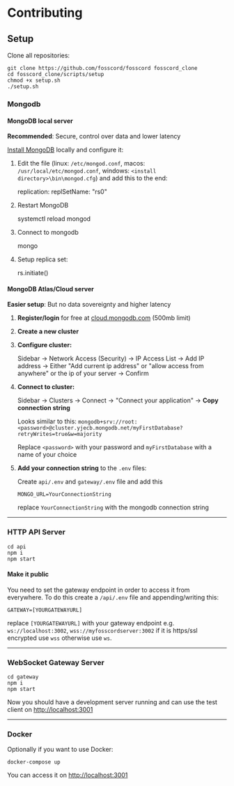 # Contributing

## Setup

Clone all repositories:

```
git clone https://github.com/fosscord/fosscord fosscord_clone
cd fosscord_clone/scripts/setup
chmod +x setup.sh
./setup.sh
```

### Mongodb

#### MongoDB local server

**Recommended**: Secure, control over data and lower latency

[Install MongoDB](https://docs.mongodb.com/manual/installation/) locally and configure it:

1. Edit the file
(linux: `/etc/mongod.conf`, macos: ``/usr/local/etc/mongod.conf``, windows: ``<install directory>\bin\mongod.cfg``) and add this to the end:

    replication:
	    replSetName: "rs0"

2. Restart MongoDB

    systemctl reload mongod

3. Connect to mongodb

    mongo

4. Setup replica set:

    rs.initiate()

#### MongoDB Atlas/Cloud server

**Easier setup**: But no data sovereignty and higher latency

1. **Register/login** for free at [cloud.mongodb.com](https://cloud.mongodb.com/) (500mb limit)

2. **Create a new cluster**

3. **Configure cluster:**

    Sidebar -> Network Access (Security) -> IP Access List -> Add IP address ->
    Either "Add current ip address" or "allow access from anywhere" or the ip of your server -> Confirm

4. **Connect to cluster:**

    Sidebar -> Clusters -> Connect -> "Connect your application" -> **Copy connection string**

    Looks similar to this: `mongodb+srv://root:<password>@cluster.yjecb.mongodb.net/myFirstDatabase?retryWrites=true&w=majority`

    Replace `<password>` with your password and `myFirstDatabase` with a name of your choice

5. **Add your connection string** to the `.env` files:

    Create `api/.env` and `gateway/.env` file and add this

    ```
    MONGO_URL=YourConnectionString
    ```

    replace `YourConnectionString` with the mongodb connection string

---

### HTTP API Server

```
cd api
npm i
npm start
```

#### Make it public
You need to set the gateway endpoint in order to access it from everywhere.
To do this create a ``/api/.env`` file and appending/writing this:
```
GATEWAY=[YOURGATEWAYURL]
```
replace ``[YOURGATEWAYURL]`` with your gateway endpoint e.g. ``ws://localhost:3002``, ``wss://myfosscordserver:3002``
if it is https/ssl encrypted use ``wss`` otherwise use ``ws``.

---

### WebSocket Gateway Server

```
cd gateway
npm i
npm start
```

Now you should have a development server running and can use the test client on [http://localhost:3001](http://localhost:3001)

---

### Docker

Optionally if you want to use Docker:

```
docker-compose up
```
You can access it on [http://localhost:3001](http://localhost:3001)


